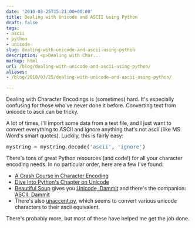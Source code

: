 ```yaml
---
date: '2010-03-25T15:21:00+00:00'
title: Dealing with Unicode and ASCII using Python
draft: false
tags:
- ascii
- python
- unicode
slug: dealing-with-unicode-and-ascii-using-python
description: <p>Dealing with Char...
markup: html
url: /blog/dealing-with-unicode-and-ascii-using-python/
aliases:
- /blog/2010/03/25/dealing-with-unicode-and-ascii-using-python/

---
```


<p>Dealing with Character Encodings is (sometimes) hard.  It's especially confusing for those who've never done it before.  Converting text from unicode to ascii can be tricky. </p><p>A lot of times, I'll import some data from a text file, and I just want to convert everything to ASCII and ignore anything that's not ascii (like MS Word's smart quotes).  Luckily, this is fairly easy:<br></p><div class="highlight"><pre>mystring <span style="color: #666666" _mce_style="color: #666666;">=</span> mystring<span style="color: #666666" _mce_style="color: #666666;">.</span>decode(<span style="color: #4070a0" _mce_style="color: #4070a0;">'ascii'</span>, <span style="color: #4070a0" _mce_style="color: #4070a0;">'ignore'</span>)</pre></div><p>There's tons of great Python resources (and code!) for all your character encoding needs. In no particular order, here are a few I've found:<br></p><ul><li><a href="http://www.pyzine.com/Issue008/Section_Articles/article_Encodings.html" _mce_href="http://www.pyzine.com/Issue008/Section_Articles/article_Encodings.html">A Crash Course in Character Encoding</a></li><li><a href="http://diveintopython.org/xml_processing/unicode.html" _mce_href="http://diveintopython.org/xml_processing/unicode.html">Dive Into Python's Chapter on Unicode</a></li><li><a href="http://www.crummy.com/software/BeautifulSoup/" _mce_href="http://www.crummy.com/software/BeautifulSoup/">Beautiful Soup</a> gives you <a href="http://www.crummy.com/software/BeautifulSoup/documentation.html#Beautiful Soup Gives You Unicode, Dammit" _mce_href="http://www.crummy.com/software/BeautifulSoup/documentation.html#Beautiful Soup Gives You Unicode, Dammit">Unicode, Dammit</a> and there's the companion: <a href="http://www.crummy.com/cgi-bin/msm/map.cgi/ASCII,+Dammit" _mce_href="http://www.crummy.com/cgi-bin/msm/map.cgi/ASCII,+Dammit">ASCII, Dammit</a></li><li>There's also <a href="http://effbot.python-hosting.com/file/stuff/sandbox/text/unaccent.py" _mce_href="http://effbot.python-hosting.com/file/stuff/sandbox/text/unaccent.py">unaccent.py</a>, which seems to convert various unicode characters to their ascii equivalent.</li></ul><p>There's probably more, but most of these have helped me get the job done.</p>